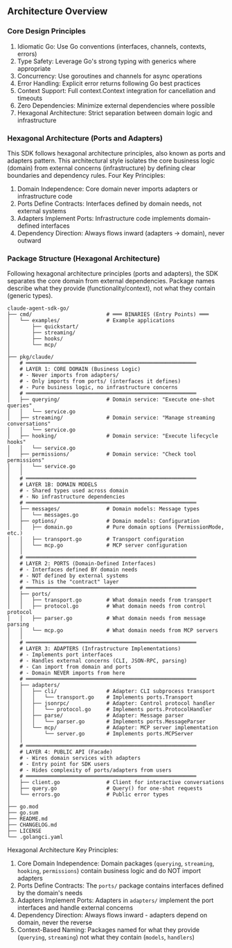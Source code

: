 ## Architecture Overview
### Core Design Principles
1. Idiomatic Go: Use Go conventions (interfaces, channels, contexts, errors)
2. Type Safety: Leverage Go's strong typing with generics where appropriate
3. Concurrency: Use goroutines and channels for async operations
4. Error Handling: Explicit error returns following Go best practices
5. Context Support: Full context.Context integration for cancellation and timeouts
6. Zero Dependencies: Minimize external dependencies where possible
7. Hexagonal Architecture: Strict separation between domain logic and infrastructure
### Hexagonal Architecture (Ports and Adapters)
This SDK follows hexagonal architecture principles, also known as ports and adapters pattern. This architectural style isolates the core business logic (domain) from external concerns (infrastructure) by defining clear boundaries and dependency rules.
Four Key Principles:
1. Domain Independence: Core domain never imports adapters or infrastructure code
2. Ports Define Contracts: Interfaces defined by domain needs, not external systems
3. Adapters Implement Ports: Infrastructure code implements domain-defined interfaces
4. Dependency Direction: Always flows inward (adapters → domain), never outward
### Package Structure (Hexagonal Architecture)
Following hexagonal architecture principles (ports and adapters), the SDK separates the core domain from external dependencies. Package names describe what they provide (functionality/context), not what they contain (generic types).
```
claude-agent-sdk-go/
├── cmd/                        # ═══ BINARIES (Entry Points) ═══
│   └── examples/               # Example applications
│       ├── quickstart/
│       ├── streaming/
│       ├── hooks/
│       └── mcp/
│
├── pkg/claude/
│   # ═══════════════════════════════════════════════════════
│   # LAYER 1: CORE DOMAIN (Business Logic)
│   # - Never imports from adapters/
│   # - Only imports from ports/ (interfaces it defines)
│   # - Pure business logic, no infrastructure concerns
│   # ═══════════════════════════════════════════════════════
│   ├── querying/               # Domain service: "Execute one-shot queries"
│   │   └── service.go
│   ├── streaming/              # Domain service: "Manage streaming conversations"
│   │   └── service.go
│   ├── hooking/                # Domain service: "Execute lifecycle hooks"
│   │   └── service.go
│   ├── permissions/            # Domain service: "Check tool permissions"
│   │   └── service.go
│   │
│   # ═══════════════════════════════════════════════════════
│   # LAYER 1B: DOMAIN MODELS
│   # - Shared types used across domain
│   # - No infrastructure dependencies
│   # ═══════════════════════════════════════════════════════
│   ├── messages/               # Domain models: Message types
│   │   └── messages.go
│   ├── options/                # Domain models: Configuration
│   │   ├── domain.go           # Pure domain options (PermissionMode, etc.)
│   │   ├── transport.go        # Transport configuration
│   │   └── mcp.go              # MCP server configuration
│   │
│   # ═══════════════════════════════════════════════════════
│   # LAYER 2: PORTS (Domain-Defined Interfaces)
│   # - Interfaces defined BY domain needs
│   # - NOT defined by external systems
│   # - This is the "contract" layer
│   # ═══════════════════════════════════════════════════════
│   ├── ports/
│   │   ├── transport.go        # What domain needs from transport
│   │   ├── protocol.go         # What domain needs from control protocol
│   │   ├── parser.go           # What domain needs from message parsing
│   │   └── mcp.go              # What domain needs from MCP servers
│   │
│   # ═══════════════════════════════════════════════════════
│   # LAYER 3: ADAPTERS (Infrastructure Implementations)
│   # - Implements port interfaces
│   # - Handles external concerns (CLI, JSON-RPC, parsing)
│   # - Can import from domain and ports
│   # - Domain NEVER imports from here
│   # ═══════════════════════════════════════════════════════
│   ├── adapters/
│   │   ├── cli/                # Adapter: CLI subprocess transport
│   │   │   └── transport.go    # Implements ports.Transport
│   │   ├── jsonrpc/            # Adapter: Control protocol handler
│   │   │   └── protocol.go     # Implements ports.ProtocolHandler
│   │   ├── parse/              # Adapter: Message parser
│   │   │   └── parser.go       # Implements ports.MessageParser
│   │   └── mcp/                # Adapter: MCP server implementation
│   │       └── server.go       # Implements ports.MCPServer
│   │
│   # ═══════════════════════════════════════════════════════
│   # LAYER 4: PUBLIC API (Facade)
│   # - Wires domain services with adapters
│   # - Entry point for SDK users
│   # - Hides complexity of ports/adapters from users
│   # ═══════════════════════════════════════════════════════
│   ├── client.go               # Client for interactive conversations
│   ├── query.go                # Query() for one-shot requests
│   └── errors.go               # Public error types
│
├── go.mod
├── go.sum
├── README.md
├── CHANGELOG.md
├── LICENSE
└── .golangci.yaml
```
Hexagonal Architecture Key Principles:
1. Core Domain Independence: Domain packages (`querying`, `streaming`, `hooking`, `permissions`) contain business logic and do NOT import adapters
2. Ports Define Contracts: The `ports/` package contains interfaces defined by the domain's needs
3. Adapters Implement Ports: Adapters in `adapters/` implement the port interfaces and handle external concerns
4. Dependency Direction: Always flows inward - adapters depend on domain, never the reverse
5. Context-Based Naming: Packages named for what they provide (`querying`, `streaming`) not what they contain (`models`, `handlers`)